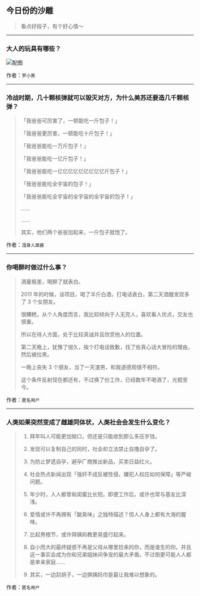 ## 今日份的沙雕

> 看点好段子，有个好心情～


 
---

### 大人的玩具有哪些？

> 



![配图](http://pic2.zhimg.com/70/36a8039159b2d020c68ae34b1963ae5d_b.jpg)


作者：`罗小黑`

---

### 冷战时期，几十颗核弹就可以毁灭对方，为什么美苏还要造几千颗核弹？

> 「我爸爸可厉害了，一顿能吃一斤包子！」
> 
> 「我爸爸更厉害，一顿能吃十斤包子！」
> 
> 「我爸爸能吃一万斤包子！」
> 
> 「我爸爸能吃一亿斤包子！」
> 
> 「我爸爸能吃一亿亿亿亿亿亿亿亿亿斤包子！」
> 
> 「我爸爸能吃全宇宙的包子！」
> 
> 「我爸爸能吃全宇宙的全宇宙的全宇宙的包子！」
> 
> ……
> 
> ……
> 
> 其实，他们两个爸爸加起来，一斤包子就饱了。


作者：`湿身人面酱`

---

### 你喝醉时做过什么事？

> 酒量极差，喝醉了就表白。
> 
> 2011 年的时候，谈项目，喝了半斤白酒，打电话表白，第二天酒醒发现多了 3 个女朋友。
> 
> 很糟糕，从个人角度而言，我比较倾向于人无完人，喜欢看人优点，交友也慎重。
> 
> 所以在待人方面，处于比较真诚并且欣赏他人的位置。
> 
> 第二天晚上，犹豫了很久，挨个打电话致歉，找了些真心话大冒险的理由，然后被拉黑。
> 
> 一晚上丧失 3 个朋友，当了一天渣男，和我道德观很不相符。
> 
> 这个条件反射现在都还有，不过换了份工作，已经数年不喝酒了，光棍至今。


作者：`匿名用户`

---

### 人类如果突然变成了雌雄同体状，人类社会会发生什么变化？

> 1. 拜年叫人可能更加拗口，但还是只能收到那么多压岁钱。
> 
> 2. 发现可以复制自己的同时，社会却立法禁止自撸自孕了。
> 
> 3. 为防止梦遗自孕，避孕厂商推出新品，买卖日益红火。
> 
> 4. 社会热点新闻出现「强奸不成反被性侵，嫌犯人权应如何保障」等严峻问题。
> 
> 5. 年少时，人人都曾和闺蜜比长短。即便工作后，或许也常与基友比深浅。
> 
> 6. 爱情或许不再拥有「酸臭味」之独特描述？但人人身上都有大海的腥味。
> 
> 7. 比起男根节，或许拜姨妈教更易盛行起来。
> 
> 8. 自小而大的最终疑惑不再是父母从哪里捡来的你，而是谁生的你。并且这一事实会成为你和兄弟姐妹间争宠的最大矛盾。不过倒更可能人人都是单亲家庭……
> 
> 9. 其实，一边刮胡子，一边换姨妈巾是最让我难以想象的。


作者：`匿名用户`